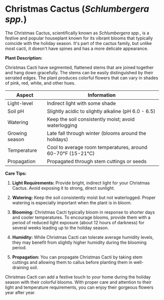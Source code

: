 # **Christmas Cactus** (_Schlumbergera spp._)

The Christmas Cactus, scientifically known as _Schlumbergera spp._, is a festive and popular houseplant known for its vibrant blooms that typically coincide with the holiday season. It's part of the cactus family, but unlike most cacti, it doesn't have spines and has a more delicate appearance.

**Plant Description:**

Christmas Cacti have segmented, flattened stems that are joined together and hang down gracefully. The stems can be easily distinguished by their serrated edges. The plant produces colorful flowers that can vary in shades of pink, red, white, and other hues.

| Aspect         | Information                                                 |
| -------------- | ----------------------------------------------------------- |
| Light-level    | Indirect light with some shade                              |
| Soil pH        | Slightly acidic to slightly alkaline (pH 6.0 - 6.5)         |
| Watering       | Keep the soil consistently moist; avoid waterlogging        |
| Growing season | Late fall through winter (blooms around the holidays)       |
| Temperature    | Cool to average room temperatures, around 60-70°F (15-21°C) |
| Propagation    | Propagated through stem cuttings or seeds                   |

**Care Tips:**

1. **Light Requirements:** Provide bright, indirect light for your Christmas Cactus. Avoid exposing it to strong, direct sunlight.

2. **Watering:** Keep the soil consistently moist but not waterlogged. Proper watering is especially important when the plant is in bloom.

3. **Blooming:** Christmas Cacti typically bloom in response to shorter days and cooler temperatures. To encourage blooms, provide them with a period of reduced light exposure (about 12 hours of darkness) for several weeks leading up to the holiday season.

4. **Humidity:** While Christmas Cacti can tolerate average humidity levels, they may benefit from slightly higher humidity during the blooming period.

5. **Propagation:** You can propagate Christmas Cacti by taking stem cuttings and allowing them to callus before planting them in well-draining soil.

Christmas Cacti can add a festive touch to your home during the holiday season with their colorful blooms. With proper care and attention to their light and temperature requirements, you can enjoy their gorgeous flowers year after year.
